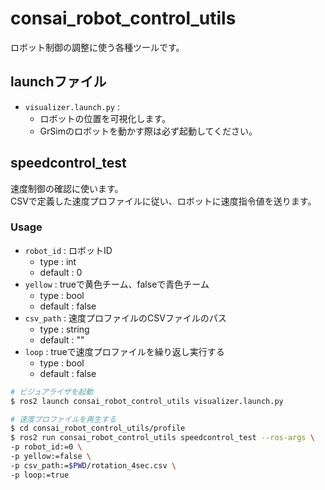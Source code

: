 # consai_robot_control_utils

ロボット制御の調整に使う各種ツールです。

## launchファイル

- `visualizer.launch.py` : 
  - ロボットの位置を可視化します。
  - GrSimのロボットを動かす際は必ず起動してください。

## speedcontrol_test

速度制御の確認に使います。  
CSVで定義した速度プロファイルに従い、ロボットに速度指令値を送ります。

### Usage

- `robot_id` : ロボットID
  - type : int
  - default : 0
- `yellow` : trueで黄色チーム、falseで青色チーム
  - type : bool
  - default : false
- `csv_path` : 速度プロファイルのCSVファイルのパス
  - type : string
  - default : ""
- `loop` : trueで速度プロファイルを繰り返し実行する
  - type : bool
  - default : false

```sh
# ビジュアライザを起動
$ ros2 launch consai_robot_control_utils visualizer.launch.py

# 速度プロファイルを再生する
$ cd consai_robot_control_utils/profile
$ ros2 run consai_robot_control_utils speedcontrol_test --ros-args \
-p robot_id:=0 \
-p yellow:=false \
-p csv_path:=$PWD/rotation_4sec.csv \
-p loop:=true
```
